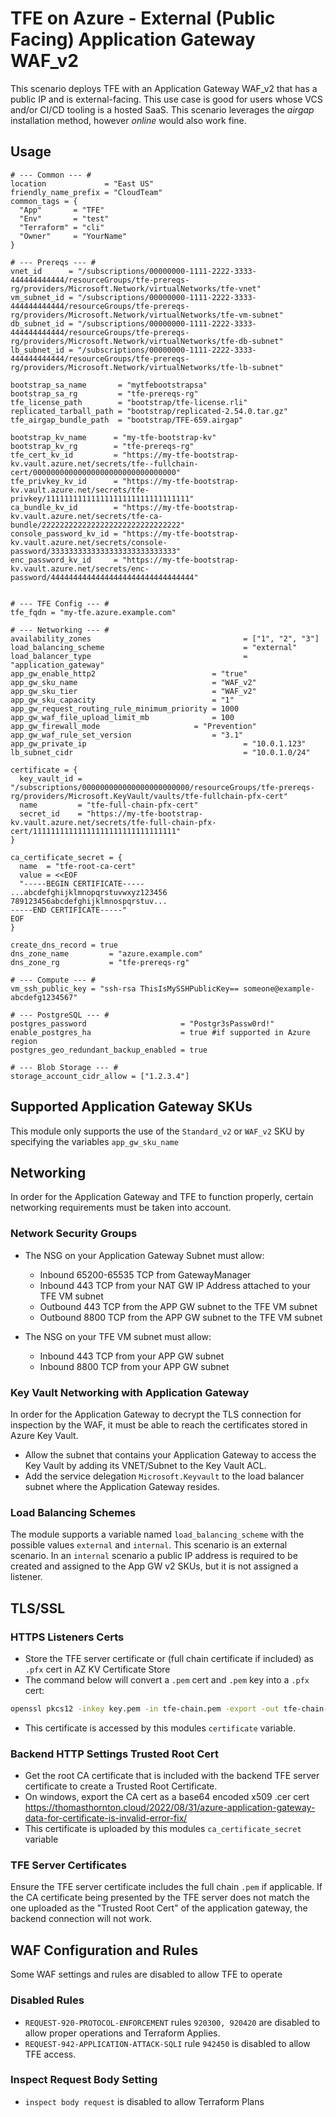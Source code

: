 # TFE on Azure - External (Public Facing) Application Gateway WAF_v2

This scenario deploys TFE with an Application Gateway WAF_v2 that has a public IP and is external-facing. This use case is good for users whose VCS and/or CI/CD tooling is a hosted SaaS. This scenario leverages the _airgap_ installation method, however _online_ would also work fine.

## Usage

```hcl
# --- Common --- #
location             = "East US"
friendly_name_prefix = "CloudTeam"
common_tags = {
  "App"       = "TFE"
  "Env"       = "test"
  "Terraform" = "cli"
  "Owner"     = "YourName"
}

# --- Prereqs --- #
vnet_id      = "/subscriptions/00000000-1111-2222-3333-444444444444/resourceGroups/tfe-prereqs-rg/providers/Microsoft.Network/virtualNetworks/tfe-vnet"
vm_subnet_id = "/subscriptions/00000000-1111-2222-3333-444444444444/resourceGroups/tfe-prereqs-rg/providers/Microsoft.Network/virtualNetworks/tfe-vm-subnet"
db_subnet_id = "/subscriptions/00000000-1111-2222-3333-444444444444/resourceGroups/tfe-prereqs-rg/providers/Microsoft.Network/virtualNetworks/tfe-db-subnet"
lb_subnet_id = "/subscriptions/00000000-1111-2222-3333-444444444444/resourceGroups/tfe-prereqs-rg/providers/Microsoft.Network/virtualNetworks/tfe-lb-subnet"

bootstrap_sa_name       = "mytfebootstrapsa"
bootstrap_sa_rg         = "tfe-prereqs-rg"
tfe_license_path        = "bootstrap/tfe-license.rli"
replicated_tarball_path = "bootstrap/replicated-2.54.0.tar.gz"
tfe_airgap_bundle_path  = "bootstrap/TFE-659.airgap"

bootstrap_kv_name      = "my-tfe-bootstrap-kv"
bootstrap_kv_rg        = "tfe-prereqs-rg"
tfe_cert_kv_id         = "https://my-tfe-bootstrap-kv.vault.azure.net/secrets/tfe--fullchain-cert/00000000000000000000000000000000"
tfe_privkey_kv_id      = "https://my-tfe-bootstrap-kv.vault.azure.net/secrets/tfe-privkey/11111111111111111111111111111111"
ca_bundle_kv_id        = "https://my-tfe-bootstrap-kv.vault.azure.net/secrets/tfe-ca-bundle/2222222222222222222222222222222"
console_password_kv_id = "https://my-tfe-bootstrap-kv.vault.azure.net/secrets/console-password/3333333333333333333333333333"
enc_password_kv_id     = "https://my-tfe-bootstrap-kv.vault.azure.net/secrets/enc-password/44444444444444444444444444444444"


# --- TFE Config --- #
tfe_fqdn = "my-tfe.azure.example.com"

# --- Networking --- #
availability_zones                                  = ["1", "2", "3"]
load_balancing_scheme                               = "external"
load_balancer_type                                  = "application_gateway"
app_gw_enable_http2                          = "true"
app_gw_sku_name                              = "WAF_v2"
app_gw_sku_tier                              = "WAF_v2"
app_gw_sku_capacity                          = "1"
app_gw_request_routing_rule_minimum_priority = 1000
app_gw_waf_file_upload_limit_mb              = 100
app_gw_firewall_mode                     = "Prevention"
app_gw_waf_rule_set_version                  = "3.1"
app_gw_private_ip                                   = "10.0.1.123"
lb_subnet_cidr                                      = "10.0.1.0/24"

certificate = {
  key_vault_id = "/subscriptions/000000000000000000000000/resourceGroups/tfe-prereqs-rg/providers/Microsoft.KeyVault/vaults/tfe-fullchain-pfx-cert"
  name         = "tfe-full-chain-pfx-cert"
  secret_id    = "https://my-tfe-bootstrap-kv.vault.azure.net/secrets/tfe-full-chain-pfx-cert/11111111111111111111111111111111"
}

ca_certificate_secret = {
  name  = "tfe-root-ca-cert"
  value = <<EOF
  "-----BEGIN CERTIFICATE-----
...abcdefghijklmnopqrstuvwxyz123456
789123456abcdefghijklmnospqrstuv...
-----END CERTIFICATE-----"
EOF
}

create_dns_record = true
dns_zone_name         = "azure.example.com"
dns_zone_rg           = "tfe-prereqs-rg"

# --- Compute --- #
vm_ssh_public_key = "ssh-rsa ThisIsMySSHPublicKey== someone@example-abcdefg1234567"

# --- PostgreSQL --- #
postgres_password                     = "Postgr3sPassw0rd!"
enable_postgres_ha                    = true #if supported in Azure region
postgres_geo_redundant_backup_enabled = true 

# --- Blob Storage --- #
storage_account_cidr_allow = ["1.2.3.4"]
```

## Supported Application Gateway SKUs

This module only supports the use of the `Standard_v2` or `WAF_v2` SKU by specifying the variables `app_gw_sku_name`

## Networking

In order for the Application Gateway and TFE to function properly, certain networking requirements must be taken into account.

### Network Security Groups

- The NSG on your Application Gateway Subnet must allow:
  - Inbound 65200-65535 TCP from GatewayManager
  - Inbound 443 TCP from your NAT GW IP Address attached to your TFE VM subnet
  - Outbound 443 TCP from the APP GW subnet to the TFE VM subnet
  - Outbound 8800 TCP from the APP GW subnet to the TFE VM subnet

- The NSG on your TFE VM subnet must allow:
  - Inbound 443 TCP from your APP GW subnet
  - Inbound 8800 TCP from your APP GW subnet

### Key Vault Networking with Application Gateway

In order for the Application Gateway to decrypt the TLS connection for inspection by the WAF, it must be able to reach the certificates stored in Azure Key Vault.

- Allow the subnet that contains your Application Gateway to access the Key Vault by adding its VNET/Subnet to the Key Vault ACL.
- Add the service delegation `Microsoft.Keyvault` to the load balancer subnet where the Application Gateway resides.

### Load Balancing Schemes

The module supports a variable named `load_balancing_scheme` with the possible values `external` and `internal`. This scenario is an external scenario. In an `internal` scenario a public IP address is required to be created and assigned to the App GW v2 SKUs, but it is not assigned a listener.

## TLS/SSL

### HTTPS Listeners Certs

- Store the TFE server certificate or (full chain certificate if included) as `.pfx` cert in AZ KV Certificate Store
- The command below will convert a `.pem` cert and `.pem` key into a `.pfx` cert:

```bash
openssl pkcs12 -inkey key.pem -in tfe-chain.pem -export -out tfe-chain-pfx.pfx
```

- This certificate is accessed by this modules `certificate` variable.

### Backend HTTP Settings Trusted Root Cert

- Get the root CA certificate that is included with the backend TFE server certificate to create a Trusted Root Certificate.
- On windows, export the CA cert as a base64 encoded x509 .cer cert <https://thomasthornton.cloud/2022/08/31/azure-application-gateway-data-for-certificate-is-invalid-error-fix/>
- This certificate is uploaded by this modules `ca_certificate_secret` variable

### TFE Server Certificates

Ensure the TFE server certificate includes the full chain `.pem` if applicable. If the CA certificate being presented by the TFE server does not match the one uploaded as the "Trusted Root Cert" of the application gateway, the backend connection will not work.

## WAF Configuration and Rules

Some WAF settings and rules are disabled to allow TFE to operate

### Disabled Rules

- `REQUEST-920-PROTOCOL-ENFORCEMENT` rules `920300, 920420` are disabled to allow proper operations and Terraform Applies.
- `REQUEST-942-APPLICATION-ATTACK-SQLI` rule `942450` is disabled to allow TFE access.

### Inspect Request Body Setting

- `inspect body request` is disabled to allow Terraform Plans
